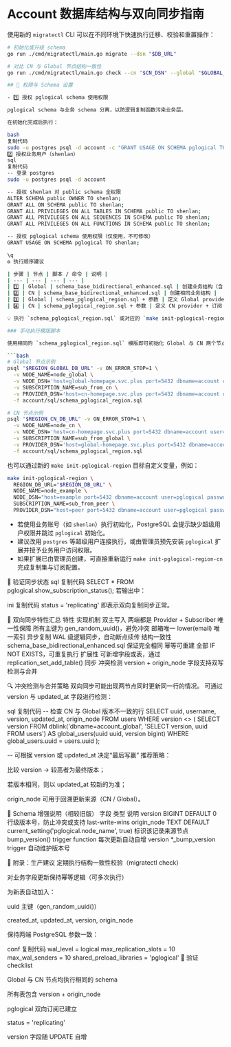 # Account 数据库结构与双向同步指南

使用新的 `migratectl` CLI 可以在不同环境下快速执行迁移、校验和重置操作：

```bash
# 初始化或升级 schema
go run ./cmd/migratectl/main.go migrate --dsn "$DB_URL"

# 对比 CN 与 Global 节点结构一致性
go run ./cmd/migratectl/main.go check --cn "$CN_DSN" --global "$GLOBAL_DSN"

## 🔐 权限与 Schema 设置

- 1️⃣ 授权 pglogical schema 使用权限

pglogical schema 与业务 schema 分离，以防逻辑复制函数污染业务层。

在初始化完成后执行：

bash
复制代码
sudo -u postgres psql -d account -c "GRANT USAGE ON SCHEMA pglogical TO PUBLIC;"
2️⃣ 授权业务用户（shenlan）
sql
复制代码
-- 登录 postgres
sudo -u postgres psql -d account

-- 授权 shenlan 对 public schema 全权限
ALTER SCHEMA public OWNER TO shenlan;
GRANT ALL ON SCHEMA public TO shenlan;
GRANT ALL PRIVILEGES ON ALL TABLES IN SCHEMA public TO shenlan;
GRANT ALL PRIVILEGES ON ALL SEQUENCES IN SCHEMA public TO shenlan;
GRANT ALL PRIVILEGES ON ALL FUNCTIONS IN SCHEMA public TO shenlan;

-- 授权 pglogical schema 使用权限（仅使用，不可修改）
GRANT USAGE ON SCHEMA pglogical TO shenlan;

\q
⚙️ 执行顺序建议

| 步骤 | 节点 | 脚本 / 命令 | 说明 |
| --- | --- | --- | --- |
| 1️⃣ | Global | schema_base_bidirectional_enhanced.sql | 创建业务结构（含 version/origin_node） |
| 2️⃣ | CN | schema_base_bidirectional_enhanced.sql | 创建相同业务结构 |
| 3️⃣ | Global | schema_pglogical_region.sql + 参数 | 定义 Global provider + 订阅 CN |
| 4️⃣ | CN | schema_pglogical_region.sql + 参数 | 定义 CN provider + 订阅 Global |

💡 执行 `schema_pglogical_region.sql` 或对应的 `make init-pglogical-region-*` 目标前，请确保连接用户拥有 PostgreSQL 超级用户权限。

### 手动执行模版脚本

使用相同的 `schema_pglogical_region.sql` 模版即可初始化 Global 与 CN 两个节点，只需传入不同的变量：

```bash
# Global 节点示例
psql "$REGION_GLOBAL_DB_URL" -v ON_ERROR_STOP=1 \
  -v NODE_NAME=node_global \
  -v NODE_DSN='host=global-homepage.svc.plus port=5432 dbname=account user=pglogical password=xxxx' \
  -v SUBSCRIPTION_NAME=sub_from_cn \
  -v PROVIDER_DSN='host=cn-homepage.svc.plus port=5432 dbname=account user=pglogical password=xxxx' \
  -f account/sql/schema_pglogical_region.sql

# CN 节点示例
psql "$REGION_CN_DB_URL" -v ON_ERROR_STOP=1 \
  -v NODE_NAME=node_cn \
  -v NODE_DSN='host=cn-homepage.svc.plus port=5432 dbname=account user=pglogical password=xxxx' \
  -v SUBSCRIPTION_NAME=sub_from_global \
  -v PROVIDER_DSN='host=global-homepage.svc.plus port=5432 dbname=account user=pglogical password=xxx' \
  -f account/sql/schema_pglogical_region.sql
```

也可以通过新的 `make init-pglogical-region` 目标自定义变量，例如：

```bash
make init-pglogical-region \
  REGION_DB_URL="$REGION_DB_URL" \
  NODE_NAME=node_example \
  NODE_DSN="host=example port=5432 dbname=account user=pglogical password=secret" \
  SUBSCRIPTION_NAME=sub_from_peer \
  PROVIDER_DSN="host=peer port=5432 dbname=account user=pglogical password=secret"
```

- 若使用业务账号（如 `shenlan`）执行初始化，PostgreSQL 会提示缺少超级用户权限并跳过 `pglogical` 初始化。
- 建议改用 `postgres` 等超级用户连接执行，或由管理员预先安装 `pglogical` 扩展并授予业务用户访问权限。
- 如果扩展已由管理员创建，可直接重新运行 `make init-pglogical-region-cn` 完成复制集与订阅配置。


🧩 验证同步状态
sql
复制代码
SELECT * FROM pglogical.show_subscription_status();
若输出中：

ini
复制代码
status = 'replicating'
即表示双向复制同步正常。

🚀 双向同步特性汇总
特性	实现机制
双主写入	两端都是 Provider + Subscriber
唯一性保障	所有主键为 gen_random_uuid()，避免冲突
邮箱唯一	lower(email) 唯一索引
异步复制	WAL 级逻辑同步，自动断点续传
结构一致性	schema_base_bidirectional_enhanced.sql 保证完全相同
幂等可重建	全部 IF NOT EXISTS，可重复执行
扩展性	可新增字段或表，通过 replication_set_add_table() 同步
冲突检测	version + origin_node 字段支持双写检测与合并

🔍 冲突检测与合并策略
双向同步可能出现两节点同时更新同一行的情况。
可通过 version 与 updated_at 字段进行检测：

sql
复制代码
-- 检查 CN 与 Global 版本不一致的行
SELECT uuid, username, version, updated_at, origin_node
FROM users
WHERE version <> (
  SELECT version FROM dblink('dbname=account_global', 'SELECT version, uuid FROM users')
  AS global_users(uuid uuid, version bigint)
  WHERE global_users.uuid = users.uuid
);

-- 可根据 version 或 updated_at 决定“最后写赢”
推荐策略：

比较 version → 较高者为最终版本；

若版本相同，则以 updated_at 较新的为准；

origin_node 可用于回溯更新来源（CN / Global）。

🧱 Schema 增强说明（相较旧版）
字段	类型	说明
version	BIGINT DEFAULT 0	行级版本号，防止冲突或支持 last-write-wins
origin_node	TEXT DEFAULT current_setting('pglogical.node_name', true)	标识该记录来源节点
bump_version()	trigger function	每次更新自动自增 version
*_bump_version	trigger	自动维护版本号

🧠 附录：生产建议
定期执行结构一致性校验（migratectl check）

对业务字段更新保持幂等逻辑（可多次执行）

为新表自动加入：

uuid 主键（gen_random_uuid()）

created_at, updated_at, version, origin_node

保持两端 PostgreSQL 参数一致：

conf
复制代码
wal_level = logical
max_replication_slots = 10
max_wal_senders = 10
shared_preload_libraries = 'pglogical'
🧩 验证 checklist

 Global 与 CN 节点均执行相同的 schema

 所有表包含 version + origin_node

 pglogical 双向订阅已建立

 status = 'replicating'

 version 字段随 UPDATE 自增

